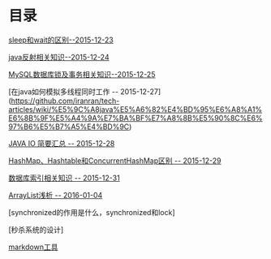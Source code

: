 # 目录
[sleep和wait的区别--2015-12-23](https://github.com/iranran/tech-articles/wiki/sleep%E5%92%8Cwait%E7%9A%84%E5%8C%BA%E5%88%AB)

[java反射相关知识--2015-12-24](https://github.com/iranran/tech-articles/wiki/java%E5%8F%8D%E5%B0%84%E7%9B%B8%E5%85%B3%E7%9F%A5%E8%AF%86)

[MySQL数据库锁及事务相关知识--2015-12-25](https://github.com/iranran/tech-articles/wiki/MySQL%E6%95%B0%E6%8D%AE%E5%BA%93%E9%94%81%E5%8F%8A%E4%BA%8B%E5%8A%A1%E7%9B%B8%E5%85%B3%E7%9F%A5%E8%AF%86)

[在java如何模拟多线程同时工作 -- 2015-12-27] (https://github.com/iranran/tech-articles/wiki/%E5%9C%A8java%E5%A6%82%E4%BD%95%E6%A8%A1%E6%8B%9F%E5%A4%9A%E7%BA%BF%E7%A8%8B%E5%90%8C%E6%97%B6%E5%B7%A5%E4%BD%9C)

[JAVA IO 简要汇总  -- 2015-12-28](https://github.com/iranran/tech-articles/wiki/JAVA-IO-%E7%AE%80%E8%A6%81%E6%B1%87%E6%80%BB)

[HashMap、Hashtable和ConcurrentHashMap区别  -- 2015-12-29](https://github.com/iranran/tech-articles/wiki/HashMap%E3%80%81Hashtable%E5%92%8CConcurrentHashMap%E5%8C%BA%E5%88%AB)

[数据库索引相关知识  -- 2015-12-31](https://github.com/iranran/tech-articles/wiki/数据库索引相关知识)

[ArrayList浅析  -- 2016-01-04](https://github.com/iranran/tech-articles/wiki/ArrayList浅析)

[synchronized的作用是什么，synchronized和lock]

[秒杀系统的设计]

[markdown工具](https://www.zybuluo.com/mdeditor)

